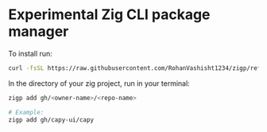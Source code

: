 # Experimental Zig CLI package manager

To install run:

```bash
curl -fsSL https://raw.githubusercontent.com/RohanVashisht1234/zigp/refs/heads/main/install_script.sh | bash
```

In the directory of your zig project, run in your terminal:

```bash
zigp add gh/<owner-name>/<repo-name>

# Example:
zigp add gh/capy-ui/capy
```
